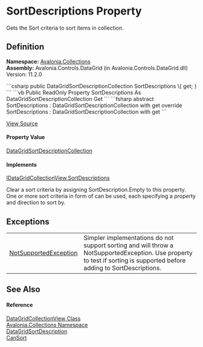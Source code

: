 # SortDescriptions Property


Gets the Sort criteria to sort items in collection.



## Definition
**Namespace:** <a href="N_Avalonia_Collections">Avalonia.Collections</a>  
**Assembly:** Avalonia.Controls.DataGrid (in Avalonia.Controls.DataGrid.dll) Version: 11.2.0

<Tabs groupId="api-code-preview">
<TabItem value="csharp" label="C#">
```csharp
public DataGridSortDescriptionCollection SortDescriptions \{ get; }
```
</TabItem>
<TabItem value="vb" label="VB">
```vb
Public ReadOnly Property SortDescriptions As DataGridSortDescriptionCollection
	Get
```
</TabItem>
<TabItem value="fsharp" label="F#">
```fsharp
abstract SortDescriptions : DataGridSortDescriptionCollection with get
override SortDescriptions : DataGridSortDescriptionCollection with get
```
</TabItem>
</Tabs>



<a href="https://github.com/AvaloniaUI/Avalonia/tree/master/src/Avalonia.Controls.DataGrid/Collections/DataGridCollectionView.cs#L942" title="View the source code">View Source</a>



#### Property Value
<a href="T_Avalonia_Collections_DataGridSortDescriptionCollection">DataGridSortDescriptionCollection</a>

#### Implements
<a href="P_Avalonia_Collections_IDataGridCollectionView_SortDescriptions">IDataGridCollectionView.SortDescriptions</a>  

Clear a sort criteria by assigning SortDescription.Empty to this property. One or more sort criteria in form of  can be used, each specifying a property and direction to sort by.


## Exceptions
<table>
<tr>
<td><a href="https://learn.microsoft.com/dotnet/api/system.notsupportedexception" target="_blank" rel="noopener noreferrer">NotSupportedException</a></td>
<td>Simpler implementations do not support sorting and will throw a NotSupportedException. Use  property to test if sorting is supported before adding to SortDescriptions.</td>
</tr>
</table>

## See Also


#### Reference
<a href="T_Avalonia_Collections_DataGridCollectionView">DataGridCollectionView Class</a>  
<a href="N_Avalonia_Collections">Avalonia.Collections Namespace</a>  
<a href="T_Avalonia_Collections_DataGridSortDescription">DataGridSortDescription</a>  
<a href="P_Avalonia_Collections_DataGridCollectionView_CanSort">CanSort</a>  
